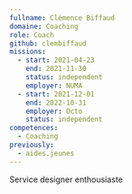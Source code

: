 ```yaml
---
fullname: Clémence Biffaud
domaine: Coaching
role: Coach
github: clembiffaud
missions:
  - start: 2021-04-23
    end: 2021-11-30
    status: independent
    employer: NUMA
  - start: 2021-12-01
    end: 2022-10-31
    employer: Octo
    status: independent
competences:
  - Coaching
previously:
  - aides.jeunes
---
```

Service designer enthousiaste
